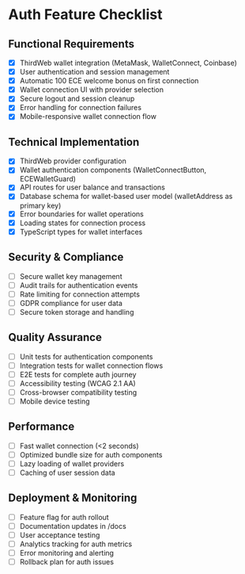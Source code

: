 # Auth Feature Checklist

## Functional Requirements
- [x] ThirdWeb wallet integration (MetaMask, WalletConnect, Coinbase)
- [x] User authentication and session management
- [x] Automatic 100 ECE welcome bonus on first connection
- [x] Wallet connection UI with provider selection
- [x] Secure logout and session cleanup
- [x] Error handling for connection failures
- [x] Mobile-responsive wallet connection flow

## Technical Implementation
- [x] ThirdWeb provider configuration
- [x] Wallet authentication components (WalletConnectButton, ECEWalletGuard)
- [x] API routes for user balance and transactions
- [x] Database schema for wallet-based user model (walletAddress as primary key)
- [x] Error boundaries for wallet operations
- [x] Loading states for connection process
- [x] TypeScript types for wallet interfaces

## Security & Compliance
- [ ] Secure wallet key management
- [ ] Audit trails for authentication events
- [ ] Rate limiting for connection attempts
- [ ] GDPR compliance for user data
- [ ] Secure token storage and handling

## Quality Assurance
- [ ] Unit tests for authentication components
- [ ] Integration tests for wallet connection flows
- [ ] E2E tests for complete auth journey
- [ ] Accessibility testing (WCAG 2.1 AA)
- [ ] Cross-browser compatibility testing
- [ ] Mobile device testing

## Performance
- [ ] Fast wallet connection (<2 seconds)
- [ ] Optimized bundle size for auth components
- [ ] Lazy loading of wallet providers
- [ ] Caching of user session data

## Deployment & Monitoring
- [ ] Feature flag for auth rollout
- [ ] Documentation updates in /docs
- [ ] User acceptance testing
- [ ] Analytics tracking for auth metrics
- [ ] Error monitoring and alerting
- [ ] Rollback plan for auth issues
